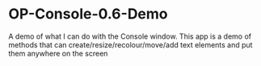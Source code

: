 # OP-Console-0.6-Demo
A demo of what I can do with the Console window. This app is a demo of methods that can create/resize/recolour/move/add text elements and put them anywhere on the screen
